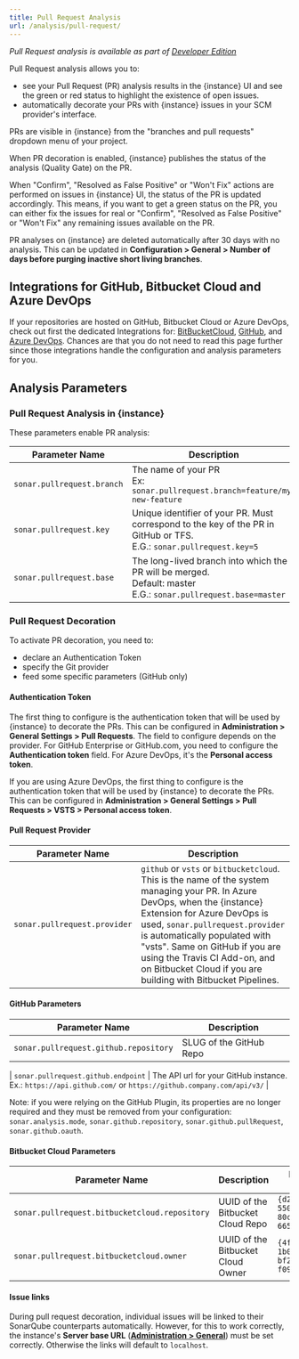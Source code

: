 ```yaml
---
title: Pull Request Analysis
url: /analysis/pull-request/
---
```


<!-- sonarqube -->

_Pull Request analysis is available as part of [Developer Edition](https://redirect.sonarsource.com/editions/developer.html)_

<!-- /sonarqube -->


Pull Request analysis allows you to:

* see your Pull Request (PR) analysis results in the {instance} UI and see the green or red status to highlight the existence of open issues.
* automatically decorate your PRs with {instance} issues in your SCM provider's interface. 

PRs are visible in {instance} from the "branches and pull requests" dropdown menu of your project.

When PR decoration is enabled, {instance} publishes the status of the analysis (Quality Gate) on the PR.

When "Confirm", "Resolved as False Positive" or "Won't Fix" actions are performed on issues in {instance} UI, the status of the PR is updated accordingly. This means, if you want to get a green status on the PR, you can either fix the issues for real or "Confirm", "Resolved as False Positive" or "Won't Fix" any remaining issues available on the PR.

PR analyses on {instance} are deleted automatically after 30 days with no analysis. This can be updated in **Configuration > General > Number of days before purging inactive short living branches**. 

<!-- sonarcloud -->
## Integrations for GitHub, Bitbucket Cloud and Azure DevOps
If your repositories are hosted on GitHub, Bitbucket Cloud or Azure DevOps, check out first the dedicated Integrations for: [BitBucketCloud](/integrations/bitbucketcloud/), [GitHub](/integrations/github/), and [Azure DevOps](/integrations/vsts/). Chances are that you do not need to read this page further since those integrations handle the configuration and analysis parameters for you.
<!-- /sonarcloud -->

## Analysis Parameters
### Pull Request Analysis in {instance}
These parameters enable PR analysis:

| Parameter Name        | Description |
| --------------------- | ------------------ |
| `sonar.pullrequest.branch` | The name of your PR<br/> Ex: `sonar.pullrequest.branch=feature/my-new-feature`|
| `sonar.pullrequest.key` | Unique identifier of your PR. Must correspond to the key of the PR in GitHub or TFS. <br/> E.G.: `sonar.pullrequest.key=5` |
| `sonar.pullrequest.base` | The long-lived branch into which the PR will be merged. <br/> Default: master <br/> E.G.: `sonar.pullrequest.base=master`|

### Pull Request Decoration
To activate PR decoration, you need to:

* declare an Authentication Token
* specify the Git provider
* feed some specific parameters (GitHub only)

#### Authentication Token
<!-- sonarqube -->
The first thing to configure is the authentication token that will be used by {instance} to decorate the PRs. This can be configured in **Administration > General Settings > Pull Requests**. The field to configure depends on the provider.
For GitHub Enterprise or GitHub.com, you need to configure the **Authentication token** field. For Azure DevOps, it's the **Personal access token**.
<!-- /sonarqube -->
<!-- sonarcloud -->
If you are using Azure DevOps, the first thing to configure is the authentication token that will be used by {instance} to decorate the PRs. This can be configured in **Administration > General Settings > Pull Requests > VSTS > Personal access token**.
<!-- /sonarcloud -->

#### Pull Request Provider
| Parameter Name        | Description |
| --------------------- | ------------------ |
| `sonar.pullrequest.provider` | `github` or `vsts` <!-- sonarcloud -->or `bitbucketcloud`<!-- /sonarcloud -->. This is the name of the system managing your PR. In Azure DevOps, when the {instance} Extension for Azure DevOps is used, `sonar.pullrequest.provider` is automatically populated with "vsts". <!-- sonarcloud -->Same on GitHub if you are using the Travis CI Add-on, and on Bitbucket Cloud if you are building with Bitbucket Pipelines.<!-- /sonarcloud -->|

#### GitHub Parameters
| Parameter Name        | Description |
| --------------------- | ------------------ |
| `sonar.pullrequest.github.repository` | SLUG of the GitHub Repo |
<!-- sonarqube -->
| `sonar.pullrequest.github.endpoint` | The API url for your GitHub instance.<br/> Ex.: `https://api.github.com/` or `https://github.company.com/api/v3/` |
<!-- /sonarqube -->

Note: if you were relying on the GitHub Plugin, its properties are no longer required and they must be removed from your configuration: `sonar.analysis.mode`, `sonar.github.repository`, `sonar.github.pullRequest`, `sonar.github.oauth`.

<!-- sonarcloud -->
#### Bitbucket Cloud Parameters
| Parameter Name        | Description | Example value |
| --------------------- | ------------------ |------------------ |
| `sonar.pullrequest.bitbucketcloud.repository` | UUID of the Bitbucket Cloud Repo | `{d2615dd4-550d-43e5-80c4-665f951e5d6e}` |
| `sonar.pullrequest.bitbucketcloud.owner` | UUID of the Bitbucket Cloud Owner | `{4f9fd128-1b08-49ec-bf2c-f094163cff4d}` |
<!-- /sonarcloud -->

<!-- sonarqube -->
#### Issue links
During pull request decoration, individual issues will be linked to their SonarQube counterparts automatically. However, for this to work correctly, the instance's **Server base URL** (**[Administration > General](/#sonarqube-admin#/admin/settings)**) must be set correctly. Otherwise the links will default to `localhost`.
<!-- /sonarqube -->
